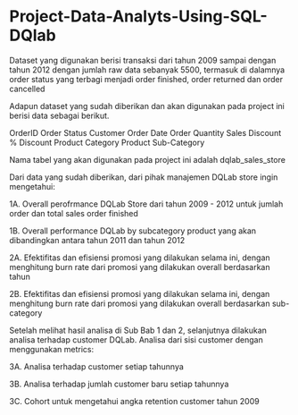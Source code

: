# Project-Data-Analyts-Using-SQL-DQlab
Dataset yang digunakan berisi transaksi dari tahun 2009 sampai dengan tahun 2012 dengan jumlah raw data sebanyak 5500, termasuk di dalamnya order status yang terbagi menjadi order finished, order returned dan order cancelled

Adapun dataset yang sudah diberikan dan akan digunakan pada project ini berisi data sebagai berikut.

OrderID
Order Status
Customer
Order Date
Order Quantity
Sales
Discount %
Discount
Product Category
Product Sub-Category

Nama tabel yang akan digunakan pada project ini adalah dqlab_sales_store


Dari data yang sudah diberikan, dari pihak manajemen DQLab store ingin mengetahui:

1A. Overall perofrmance DQLab Store dari tahun 2009 - 2012 untuk jumlah order dan total sales order finished

1B. Overall performance DQLab by subcategory product yang akan dibandingkan antara tahun 2011 dan tahun 2012

2A. Efektifitas dan efisiensi promosi yang dilakukan selama ini, dengan menghitung burn rate dari promosi yang dilakukan overall berdasarkan tahun

2B. Efektifitas dan efisiensi promosi yang dilakukan selama ini, dengan menghitung burn rate dari promosi yang dilakukan overall berdasarkan sub-category

Setelah melihat hasil analisa di Sub Bab 1 dan 2, selanjutnya dilakukan analisa terhadap customer DQLab. Analisa dari sisi customer dengan menggunakan metrics:

3A. Analisa terhadap customer setiap tahunnya

3B. Analisa terhadap jumlah customer baru setiap tahunnya

3C. Cohort untuk mengetahui angka retention customer tahun 2009
